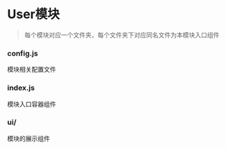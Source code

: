 # User模块

> 每个模块对应一个文件夹，每个文件夹下对应同名文件为本模块入口组件

### config.js
模块相关配置文件

### index.js
模块入口容器组件

### ui/
模块的展示组件

